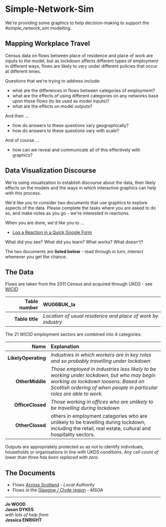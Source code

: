 # Simple-Network-Sim

We're providing some graphics to help decision-making to support the _#simple_network_sim_ modelling.

## Mapping Workplace Travel

Census data on flows between place of residence and place of work are inputs to the model, but as lockdown affects different types of employment in different ways, flows are likely to vary under different policies that occur at different times.

Questions that we're trying to address include:

- what are the differences in flows between categories of employment?
- what are the effects of using different categories on any networks base upon these flows (to be used as model inputs)?
- what are the effects on model outputs?

And then ...

- how do answers to these questions vary geographically?
- how do answers to these questions vary with scale?

And of course ...

- how can we reveal and communicate all of this effectively with graphics?

## Data Visualization Discourse

We're using visualization to establish discourse about the data, their likely effects on the models and the ways in which interactive graphics can help with this process.

We'd like you to consider _two documents_ that use graphics to explore aspects of the data. Please complete the tasks where you are asked to do so, and make notes as you go - we're interested in reactions.

When you are done, we'd like you to ...

- [Log a Reaction in a Quick Google Form](https://forms.gle/Vifmxv7T9Jpg9aoi6)

What did you see? What did you learn? What works? What doesn't?

The two documents are **listed below** - read through _in turn_, _interact_ whenever you get the chance.

## The Data

Flows are taken from the 2011 Census and acquired through UKDS - see [WICID](https://wicid.ukdataservice.ac.uk/).

|    Table number | **WU06BUK_la**                                              |
| --------------: | :---------------------------------------------------------- |
| **Table title** | _Location of usual residence and place of work by industry_ |

The 21 _WICID_ employment sectors are combined into 4 categories:

|                Name | Explanation                                                                                                                                                                                             |
| ------------------: | :------------------------------------------------------------------------------------------------------------------------------------------------------------------------------------------------------ |
| **LikelyOperating** | _Industries in which workers are in key roles and so probably travelling under lockdown_                                                                                                                |
|     **OtherMiddle** | _Those employed in industries less likely to be working under lockdown, but who may begin working as lockdown loosens. Based on Scottish ordering of when people in particular roles are able to work._ |
|    **OfficeClosed** | _Those working in offices who are unlikely to be travelling during lockdown_                                                                                                                            |
|     **OtherClosed** | others in employment categories who are unlikely to be travelling during lockdown, including the retail, real estate, cultural and hospitality sectors.                                                 |

Outputs are appropriately protected so as not to identify individuals, households or organisations in line with UKDS conditions.
_Any cell count of lower than three has been replaced with zero_.

## The Documents

- Flows [Across Scotland](docs/flow/allScotland.md) - _Local Authority_
- Flows in the [Glasgow / Clyde region](docs/flow/glasgow.md) - _MSOA_

---

**Jo WOOD**<br/>
**Jason DYKES**<br/>
_with lots of help from_<br/>
**Jessica ENRIGHT**
